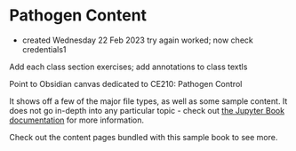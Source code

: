 # Pathogen Content
- created Wednesday 22 Feb 2023
try again
worked; now check credentials1


Add each class section exercises; add annotations to class textls


Point to Obsidian canvas dedicated to CE210: Pathogen Control

It shows off a few of the major file types, as well as some sample content.
It does not go in-depth into any particular topic - check out [the Jupyter Book documentation](https://jupyterbook.org) for more information.

Check out the content pages bundled with this sample book to see more.

```{tableofcontents}
```
